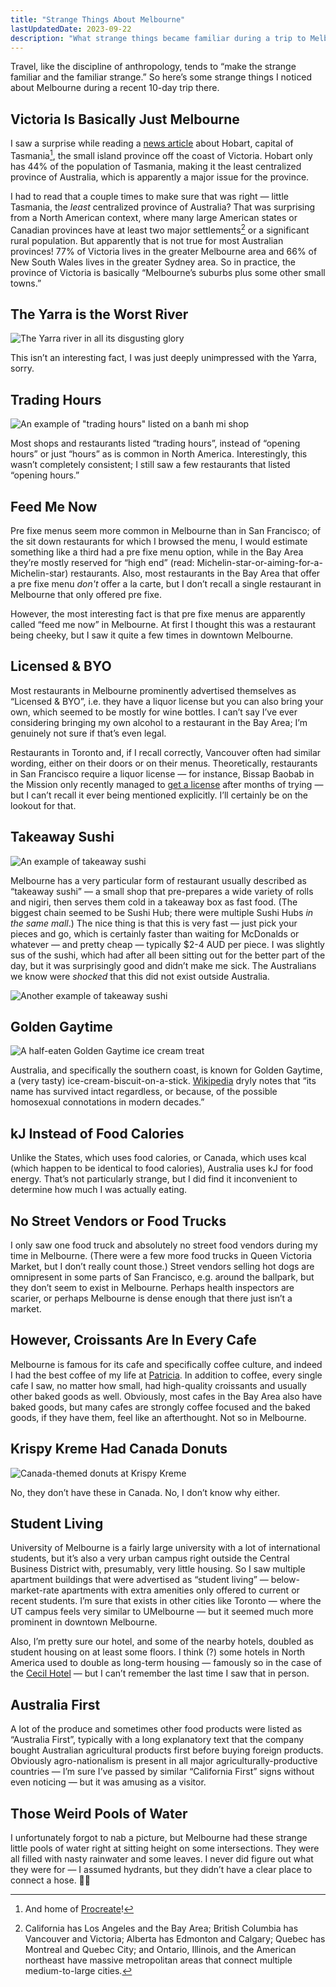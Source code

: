 ```yaml
---
title: "Strange Things About Melbourne"
lastUpdatedDate: 2023-09-22
description: "What strange things became familiar during a trip to Melbourne"
---
```


Travel, like the discipline of anthropology, tends to “make the strange familiar and the familiar strange.” So here’s some strange things I noticed about Melbourne during a recent 10-day trip there.

## Victoria Is Basically Just Melbourne

I saw a surprise while reading a [news article](https://www.abc.net.au/news/2023-01-06/population-outside-hobart-means-struggle-for-services/101829418) about Hobart, capital of Tasmania[^1], the small island province off the coast of Victoria. Hobart only has 44% of the population of Tasmania, making it the least centralized province of Australia, which is apparently a major issue for the province.

I had to read that a couple times to make sure that was right — little Tasmania, the _least_ centralized province of Australia? That was surprising from a North American context, where many large American states or Canadian provinces have at least two major settlements[^2] or a significant rural population. But apparently that is not true for most Australian provinces! 77% of Victoria lives in the greater Melbourne area and 66% of New South Wales lives in the greater Sydney area. So in practice, the province of Victoria is basically “Melbourne’s suburbs plus some other small towns.”

## The Yarra is the Worst River

![The Yarra river in all its disgusting glory](../../assets/essays/strange-things-about-melbourne/yarra.jpeg)

This isn’t an interesting fact, I was just deeply unimpressed with the Yarra, sorry.

## Trading Hours

![An example of "trading hours" listed on a banh mi shop](../../assets/essays/strange-things-about-melbourne/trading-hours.jpeg)

Most shops and restaurants listed “trading hours”, instead of “opening hours” or just “hours” as is common in North America. Interestingly, this wasn’t completely consistent; I still saw a few restaurants that listed “opening hours.”

## Feed Me Now

Pre fixe menus seem more common in Melbourne than in San Francisco; of the sit down restaurants for which I browsed the menu, I would estimate something like a third had a pre fixe menu option, while in the Bay Area they’re mostly reserved for “high end” (read: Michelin-star-or-aiming-for-a-Michelin-star) restaurants. Also, most restaurants in the Bay Area that offer a pre fixe menu _don't_ offer a la carte, but I don’t recall a single restaurant in Melbourne that only offered pre fixe.

However, the most interesting fact is that pre fixe menus are apparently called “feed me now” in Melbourne. At first I thought this was a restaurant being cheeky, but I saw it quite a few times in downtown Melbourne.

## Licensed & BYO

Most restaurants in Melbourne prominently advertised themselves as “Licensed & BYO”, i.e. they have a liquor license but you can also bring your own, which seemed to be mostly for wine bottles. I can’t say I’ve ever considering bringing my own alcohol to a restaurant in the Bay Area; I’m genuinely not sure if that’s even legal.

Restaurants in Toronto and, if I recall correctly, Vancouver often had similar wording, either on their doors or on their menus. Theoretically, restaurants in San Francisco require a liquor license — for instance, Bissap Baobab in the Mission only recently managed to [get a license](https://www.sfchronicle.com/food/restaurants/article/bissap-baobab-bar-drinks-18326699.php) after months of trying — but I can’t recall it ever being mentioned explicitly. I’ll certainly be on the lookout for that.

## Takeaway Sushi

![An example of takeaway sushi](../../assets/essays/strange-things-about-melbourne/takeaway-sushi-1.jpg)

Melbourne has a very particular form of restaurant usually described as “takeaway sushi” — a small shop that pre-prepares a wide variety of rolls and nigiri, then serves them cold in a takeaway box as fast food. (The biggest chain seemed to be Sushi Hub; there were multiple Sushi Hubs _in the same mall_.) The nice thing is that this is very fast — just pick your pieces and go, which is certainly faster than waiting for McDonalds or whatever — and pretty cheap — typically $2-4 AUD per piece. I was slightly sus of the sushi, which had after all been sitting out for the better part of the day, but it was surprisingly good and didn’t make me sick. The Australians we know were _shocked_ that this did not exist outside Australia.

![Another example of takeaway sushi](../../assets/essays/strange-things-about-melbourne/takeaway-sushi-2.jpg)

## Golden Gaytime

![A half-eaten Golden Gaytime ice cream treat](../../assets/essays/strange-things-about-melbourne/golden-gaytime.jpeg)

Australia, and specifically the southern coast, is known for Golden Gaytime, a (very tasty) ice-cream-biscuit-on-a-stick. [Wikipedia](https://en.wikipedia.org/wiki/Golden_Gaytime) dryly notes that “its name has survived intact regardless, or because, of the possible homosexual connotations in modern decades.”

## kJ Instead of Food Calories

Unlike the States, which uses food calories, or Canada, which uses kcal (which happen to be identical to food calories), Australia uses kJ for food energy. That’s not particularly strange, but I did find it inconvenient to determine how much I was actually eating.

## No Street Vendors or Food Trucks

I only saw one food truck and absolutely no street food vendors during my time in Melbourne. (There were a few more food trucks in Queen Victoria Market, but I don’t really count those.) Street vendors selling hot dogs are omnipresent in some parts of San Francisco, e.g. around the ballpark, but they don’t seem to exist in Melbourne. Perhaps health inspectors are scarier, or perhaps Melbourne is dense enough that there just isn’t a market.

## However, Croissants Are In Every Cafe

Melbourne is famous for its cafe and specifically coffee culture, and indeed I had the best coffee of my life at [Patricia](https://www.patriciacoffee.com.au). In addition to coffee, every single cafe I saw, no matter how small, had high-quality croissants and usually other baked goods as well. Obviously, most cafes in the Bay Area also have baked goods, but many cafes are strongly coffee focused and the baked goods, if they have them, feel like an afterthought. Not so in Melbourne.

## Krispy Kreme Had Canada Donuts

![Canada-themed donuts at Krispy Kreme](../../assets/essays/strange-things-about-melbourne/canada-donuts.jpeg)

No, they don’t have these in Canada. No, I don’t know why either.

## Student Living

University of Melbourne is a fairly large university with a lot of international students, but it’s also a very urban campus right outside the Central Business District with, presumably, very little housing. So I saw multiple apartment buildings that were advertised as “student living” — below-market-rate apartments with extra amenities only offered to current or recent students. I’m sure that exists in other cities like Toronto — where the UT campus feels very similar to UMelbourne — but it seemed much more prominent in downtown Melbourne.

Also, I’m pretty sure our hotel, and some of the nearby hotels, doubled as student housing on at least some floors. I think (?) some hotels in North America used to double as long-term housing — famously so in the case of the [Cecil Hotel](https://en.wikipedia.org/wiki/Cecil_Hotel_(Los_Angeles)) — but I can’t remember the last time I saw that in person.

## Australia First

A lot of the produce and sometimes other food products were listed as “Australia First”, typically with a long explanatory text that the company bought Australian agricultural products first before buying foreign products. Obviously agro-nationalism is present in all major agriculturally-productive countries — I’m sure I’ve passed by similar “California First” signs without even noticing — but it was amusing as a visitor.

## Those Weird Pools of Water

I unfortunately forgot to nab a picture, but Melbourne had these strange little pools of water right at sitting height on some intersections. They were all filled with nasty rainwater and some leaves. I never did figure out what they were for — I assumed hydrants, but they didn’t have a clear place to connect a hose. 🤷‍♀️

[^1]: And home of [Procreate](https://procreate.com/careers)!

[^2]: California has Los Angeles and the Bay Area; British Columbia has Vancouver and Victoria; Alberta has Edmonton and Calgary; Quebec has Montreal and Quebec City; and Ontario, Illinois, and the American northeast have massive metropolitan areas that connect multiple medium-to-large cities.